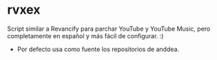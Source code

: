 # rvxex
Script similar a Revancify para parchar YouTube y YouTube Music, pero completamente en español y más fácil de configurar. :)
* Por defecto usa como fuente los repositorios de anddea.

